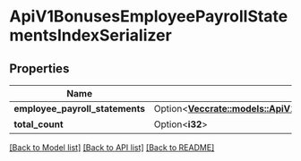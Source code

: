 # ApiV1BonusesEmployeePayrollStatementsIndexSerializer

## Properties

Name | Type | Description | Notes
------------ | ------------- | ------------- | -------------
**employee_payroll_statements** | Option<[**Vec<crate::models::ApiV1BonusesEmployeePayrollStatementSerializer>**](ApiV1BonusesEmployeePayrollStatementSerializer.md)> |  | [optional]
**total_count** | Option<**i32**> | 合計件数 | [optional]

[[Back to Model list]](../README.md#documentation-for-models) [[Back to API list]](../README.md#documentation-for-api-endpoints) [[Back to README]](../README.md)


